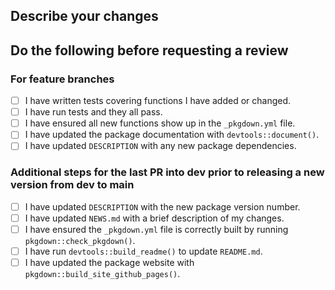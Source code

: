 ## Describe your changes


## Do the following before requesting a review

### For feature branches

- [ ] I have written tests covering functions I have added or changed.
- [ ] I have run tests and they all pass.
- [ ] I have ensured all new functions show up in the `_pkgdown.yml` file.
- [ ] I have updated the package documentation with `devtools::document()`.
- [ ] I have updated `DESCRIPTION` with any new package dependencies.

### Additional steps for the last PR into dev prior to releasing a new version from dev to main

- [ ] I have updated `DESCRIPTION` with the new package version number.
- [ ] I have updated `NEWS.md` with a brief description of my changes.
- [ ] I have ensured the `_pkgdown.yml` file is correctly built by running `pkgdown::check_pkgdown()`.
- [ ] I have run `devtools::build_readme()` to update `README.md`.
- [ ] I have updated the package website with `pkgdown::build_site_github_pages()`.
